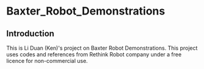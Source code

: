 # Baxter_Robot_Demonstrations

## Introduction
This is Li Duan (Ken)'s project on Baxter Robot Demonstrations. This project uses codes and references from Rethink Robot company under a free licence for non-commercial use.